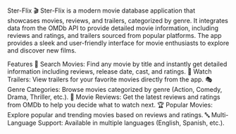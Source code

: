 Ster-Flix 🎬
Ster-Flix is a modern movie database application that showcases movies, reviews, and trailers, categorized by genre. It integrates data from the OMDb API to provide detailed movie information, including reviews and ratings, and trailers sourced from popular platforms. The app provides a sleek and user-friendly interface for movie enthusiasts to explore and discover new films.

Features
🔎 Search Movies: Find any movie by title and instantly get detailed information including reviews, release date, cast, and ratings.
🎥 Watch Trailers: View trailers for your favorite movies directly from the app.
🎭 Genre Categories: Browse movies categorized by genre (Action, Comedy, Drama, Thriller, etc.).
🌟 Movie Reviews: Get the latest reviews and ratings from OMDb to help you decide what to watch next.
🏆 Popular Movies: Explore popular and trending movies based on reviews and ratings.
🔤 Multi-Language Support: Available in multiple languages (English, Spanish, etc.).

